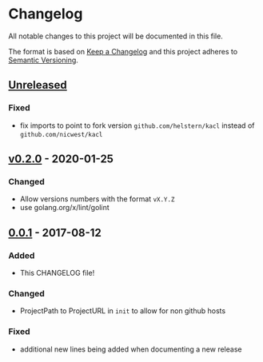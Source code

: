 # Changelog
All notable changes to this project will be documented in this file.

The format is based on [Keep a Changelog](http://keepachangelog.com/en/1.0.0/)
and this project adheres to [Semantic Versioning](http://semver.org/spec/v2.0.0.html).

## [Unreleased]
### Fixed
- fix imports to point to fork version `github.com/helstern/kacl` instead of `github.com/nicwest/kacl`

## [v0.2.0] - 2020-01-25
### Changed
- Allow versions numbers with the format `vX.Y.Z`
- use golang.org/x/lint/golint


## [0.0.1] - 2017-08-12
### Added
- This CHANGELOG file!

### Changed
- ProjectPath to ProjectURL in `init` to allow for non github hosts

### Fixed
- additional new lines being added when documenting a new release

[Unreleased]: https://github.com/nicwest/kacl/compare/v0.2.0...HEAD
[v0.2.0]: https://github.com/nicwest/kacl/compare/0.0.1...v0.2.0
[0.0.1]: https://github.com/nicwest/kacl/compare/TAIL...0.0.1
